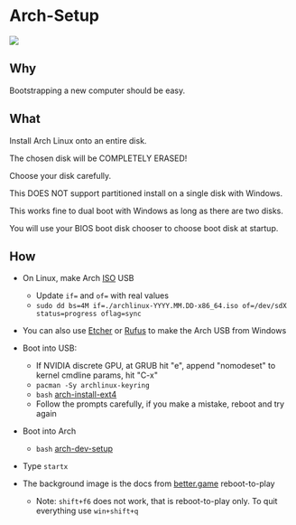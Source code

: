 # Arch-Setup

![](https://github.com/nathants/arch-setup/raw/master/arch.gif)

## Why

Bootstrapping a new computer should be easy.

## What

Install Arch Linux onto an entire disk.

The chosen disk will be COMPLETELY ERASED!

Choose your disk carefully.

This DOES NOT support partitioned install on a single disk with Windows.

This works fine to dual boot with Windows as long as there are two disks.

You will use your BIOS boot disk chooser to choose boot disk at startup.

## How

- On Linux, make Arch [ISO](https://archlinux.org/download/) USB
  - Update `if=` and `of=` with real values
  - `sudo dd bs=4M if=./archlinux-YYYY.MM.DD-x86_64.iso of=/dev/sdX status=progress oflag=sync`

- You can also use [Etcher](https://github.com/balena-io/etcher/releases) or [Rufus](https://github.com/pbatard/rufus/releases) to make the Arch USB from Windows

- Boot into USB:
  - If NVIDIA discrete GPU, at GRUB hit "e", append "nomodeset" to kernel cmdline params, hit "C-x"
  - `pacman -Sy archlinux-keyring`
  - `bash` [arch-install-ext4](./arch-install-ext4)
  - Follow the prompts carefully, if you make a mistake, reboot and try again

- Boot into Arch
  - `bash` [arch-dev-setup](./arch-dev-setup)

- Type `startx`

- The background image is the docs from [better.game](https://better.game) reboot-to-play
  - Note: `shift+f6` does not work, that is reboot-to-play only. To quit everything use `win+shift+q`
